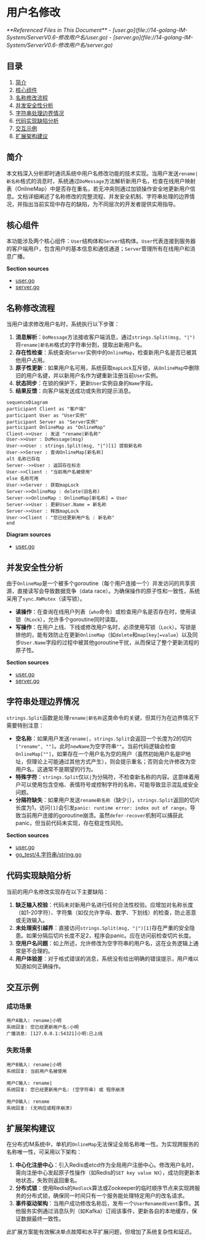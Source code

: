 # 用户名修改

<cite>
**Referenced Files in This Document**   
- [user.go](file://14-golang-IM-System/ServerV0.6-修改用户名/user.go)
- [server.go](file://14-golang-IM-System/ServerV0.6-修改用户名/server.go)
</cite>

## 目录
1. [简介](#简介)
2. [核心组件](#核心组件)
3. [名称修改流程](#名称修改流程)
4. [并发安全性分析](#并发安全性分析)
5. [字符串处理边界情况](#字符串处理边界情况)
6. [代码实现缺陷分析](#代码实现缺陷分析)
7. [交互示例](#交互示例)
8. [扩展架构建议](#扩展架构建议)

## 简介
本文档深入分析即时通讯系统中用户名修改功能的技术实现。当用户发送`rename|新名称`格式的消息时，系统通过`DoMessage`方法解析新用户名，检查在线用户映射表（OnlineMap）中是否存在重名，若无冲突则通过加锁操作安全地更新用户信息。文档详细阐述了名称修改的完整流程、并发安全机制、字符串处理的边界情况，并指出当前实现中存在的缺陷，为不同层次的开发者提供实用指导。

## 核心组件

本功能涉及两个核心组件：`User`结构体和`Server`结构体。`User`代表连接到服务器的客户端用户，包含用户的基本信息和通信通道；`Server`管理所有在线用户和消息广播。

**Section sources**
- [user.go](file://14-golang-IM-System/ServerV0.6-修改用户名/user.go#L7-L14)
- [server.go](file://14-golang-IM-System/ServerV0.6-修改用户名/server.go#L15-L15)

## 名称修改流程

当用户请求修改用户名时，系统执行以下步骤：

1.  **消息解析**：`DoMessage`方法接收客户端消息，通过`strings.Split(msg, "|")`将`rename|新名称`格式的字符串分割，提取出新用户名。
2.  **存在性检查**：系统查询`Server`实例中的`OnlineMap`，检查新用户名是否已被其他用户占用。
3.  **原子性更新**：如果用户名可用，系统获取`mapLock`互斥锁，从`OnlineMap`中删除旧的用户名键，并以新用户名作为键重新注册当前`User`实例。
4.  **状态同步**：在锁的保护下，更新`User`实例自身的`Name`字段。
5.  **结果反馈**：向客户端发送成功或失败的提示消息。

```mermaid
sequenceDiagram
participant Client as "客户端"
participant User as "User实例"
participant Server as "Server实例"
participant OnlineMap as "OnlineMap"
Client->>User : 发送 "rename|新名称"
User->>User : DoMessage(msg)
User->>User : strings.Split(msg, "|")[1] 提取新名称
User->>Server : 查询OnlineMap[新名称]
alt 名称已存在
Server-->>User : 返回存在标志
User->>Client : "当前用户名被使用"
else 名称可用
User->>Server : 获取mapLock
Server->>OnlineMap : delete(旧名称)
Server->>OnlineMap : OnlineMap[新名称] = User
Server->>User : 更新User.Name = 新名称
Server->>User : 释放mapLock
User->>Client : "您已经更新用户名 : 新名称"
end
```

**Diagram sources**
- [user.go](file://14-golang-IM-System/ServerV0.6-修改用户名/user.go#L79-L94)

## 并发安全性分析

由于`OnlineMap`是一个被多个goroutine（每个用户连接一个）并发访问的共享资源，直接读写会导致数据竞争（data race）。为确保操作的原子性和一致性，系统采用了`sync.RWMutex`（读写锁）。

-   **读操作**：在查询在线用户列表（`who`命令）或检查用户名是否存在时，使用读锁（`RLock`），允许多个goroutine同时读取。
-   **写操作**：在用户上线、下线或修改用户名时，必须使用写锁（`Lock`）。写锁是排他的，能有效防止在更新`OnlineMap`（如`delete`和`map[key]=value`）以及同步`User.Name`字段的过程中被其他goroutine干扰，从而保证了整个更新流程的原子性。

**Section sources**
- [user.go](file://14-golang-IM-System/ServerV0.6-修改用户名/user.go#L85-L92)
- [server.go](file://14-golang-IM-System/ServerV0.6-修改用户名/server.go#L35-L46)

## 字符串处理边界情况

`strings.Split`函数是处理`rename|新名称`这类命令的关键，但其行为在边界情况下需要特别注意：

-   **空名称**：如果用户发送`rename|`，`strings.Split`会返回一个长度为2的切片`["rename", ""]`。此时`newName`为空字符串`""`。当前代码逻辑会检查`OnlineMap[""]`，如果存在一个用户名为空的用户（虽然初始用户名是IP地址，但理论上可能通过其他方式产生），则会提示重名；否则会允许修改为空用户名，这通常不是期望的行为。
-   **特殊字符**：`strings.Split`仅以`|`为分隔符，不检查新名称的内容。这意味着用户可以使用包含空格、表情符号或控制字符的名称，可能导致显示混乱或安全问题。
-   **分隔符缺失**：如果用户发送`rename新名称`（缺少`|`），`strings.Split`返回的切片长度为1，访问`[1]`会引发`panic: runtime error: index out of range`，导致当前用户连接的goroutine崩溃。虽然`defer-recover`机制可以捕获此panic，但当前代码未实现，存在稳定性风险。

**Section sources**
- [user.go](file://14-golang-IM-System/ServerV0.6-修改用户名/user.go#L79)
- [go_test/4.字符串/string.go](file://go_test/4.字符串/string.go#L84-L95)

## 代码实现缺陷分析

当前的用户名修改实现存在以下主要缺陷：

1.  **缺乏输入校验**：代码未对新用户名进行任何合法性校验。应增加对名称长度（如1-20字符）、字符集（如仅允许字母、数字、下划线）的检查，防止恶意或无效输入。
2.  **未处理索引越界**：直接访问`strings.Split(msg, "|")[1]`存在严重的安全隐患。如果分隔后切片长度不足2，程序会panic。应在访问前检查切片长度。
3.  **空用户名问题**：如上所述，允许修改为空字符串的用户名，这在业务逻辑上通常是不合理的。
4.  **用户体验差**：对于格式错误的消息，系统没有给出明确的错误提示，用户难以知道如何正确操作。

## 交互示例

### 成功场景
```
用户A输入: rename|小明
系统回复: 您已经更新用户名:小明
广播消息: [127.0.0.1:54321]小明:已上线
```

### 失败场景
```
用户B输入: rename|小明
系统回复: 当前用户名被使用

用户C输入: rename|
系统回复: 您已经更新用户名: (空字符串) 或 程序崩溃

用户D输入: rename
系统回复: (无响应或程序崩溃)
```

## 扩展架构建议

在分布式IM系统中，单机的`OnlineMap`无法保证全局名称唯一性。为实现跨服务的名称唯一性，可采用以下架构：

1.  **中心化注册中心**：引入Redis或etcd作为全局用户注册中心。修改用户名时，需向注册中心发起原子性操作（如Redis的`SET key value NX`），成功则更新本地状态，失败则返回重名。
2.  **分布式锁**：使用Redis的`Redlock`算法或Zookeeper的临时顺序节点来实现跨服务的分布式锁，确保同一时间只有一个服务能处理特定用户的改名请求。
3.  **事件驱动架构**：当用户成功修改名称后，发布一个`UserRenamedEvent`事件。其他服务实例通过消息队列（如Kafka）订阅该事件，更新各自的本地缓存，保证数据最终一致性。

此扩展方案能有效解决单点故障和水平扩展问题，但增加了系统复杂性和延迟。